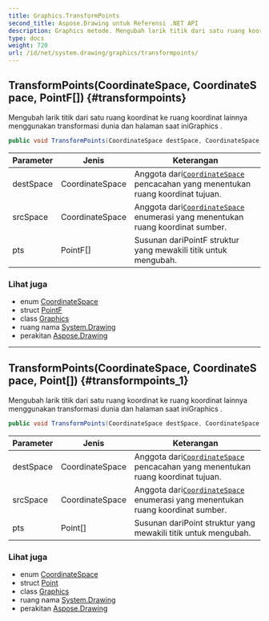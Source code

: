 ```yaml
---
title: Graphics.TransformPoints
second_title: Aspose.Drawing untuk Referensi .NET API
description: Graphics metode. Mengubah larik titik dari satu ruang koordinat ke ruang koordinat lainnya menggunakan transformasi dunia dan halaman saat iniGraphics .
type: docs
weight: 720
url: /id/net/system.drawing/graphics/transformpoints/
---
```

## TransformPoints(CoordinateSpace, CoordinateSpace, PointF[]) {#transformpoints}

Mengubah larik titik dari satu ruang koordinat ke ruang koordinat lainnya menggunakan transformasi dunia dan halaman saat iniGraphics .

```csharp
public void TransformPoints(CoordinateSpace destSpace, CoordinateSpace srcSpace, PointF[] pts)
```

| Parameter | Jenis | Keterangan |
| --- | --- | --- |
| destSpace | CoordinateSpace | Anggota dari[`CoordinateSpace`](../../../system.drawing.drawing2d/coordinatespace/) pencacahan yang menentukan ruang koordinat tujuan. |
| srcSpace | CoordinateSpace | Anggota dari[`CoordinateSpace`](../../../system.drawing.drawing2d/coordinatespace/) enumerasi yang menentukan ruang koordinat sumber. |
| pts | PointF[] | Susunan dariPointF struktur yang mewakili titik untuk mengubah. |

### Lihat juga

* enum [CoordinateSpace](../../../system.drawing.drawing2d/coordinatespace/)
* struct [PointF](../../pointf/)
* class [Graphics](../)
* ruang nama [System.Drawing](../../graphics/)
* perakitan [Aspose.Drawing](../../../)

---

## TransformPoints(CoordinateSpace, CoordinateSpace, Point[]) {#transformpoints_1}

Mengubah larik titik dari satu ruang koordinat ke ruang koordinat lainnya menggunakan transformasi dunia dan halaman saat iniGraphics .

```csharp
public void TransformPoints(CoordinateSpace destSpace, CoordinateSpace srcSpace, Point[] pts)
```

| Parameter | Jenis | Keterangan |
| --- | --- | --- |
| destSpace | CoordinateSpace | Anggota dari[`CoordinateSpace`](../../../system.drawing.drawing2d/coordinatespace/) pencacahan yang menentukan ruang koordinat tujuan. |
| srcSpace | CoordinateSpace | Anggota dari[`CoordinateSpace`](../../../system.drawing.drawing2d/coordinatespace/) enumerasi yang menentukan ruang koordinat sumber. |
| pts | Point[] | Susunan dariPoint struktur yang mewakili titik untuk mengubah. |

### Lihat juga

* enum [CoordinateSpace](../../../system.drawing.drawing2d/coordinatespace/)
* struct [Point](../../point/)
* class [Graphics](../)
* ruang nama [System.Drawing](../../graphics/)
* perakitan [Aspose.Drawing](../../../)


